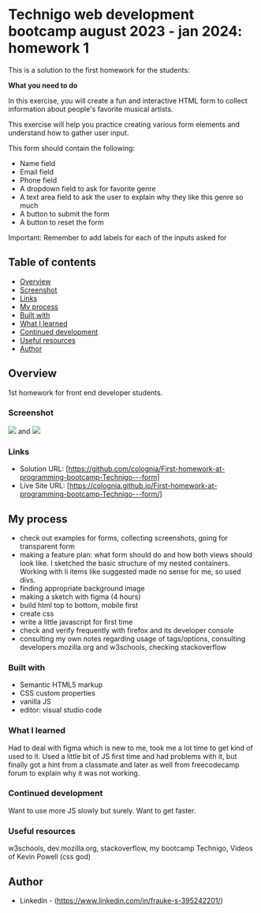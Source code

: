 # Technigo web development bootcamp august 2023 - jan 2024: homework 1

This is a solution to the first homework for the students:

**What you need to do**

<p>In this exercise, you will create a fun and interactive HTML form to collect information about people's favorite
        musical artists.</p>
    <p>This exercise will help you practice creating various form elements and understand how to gather user input.</p>
    <p>This form should contain the following:</p>
    <ul>
        <li>Name field</li>
        <li>Email field</li>
        <li>Phone field</li>
        <li>A dropdown field to ask for favorite genre</li>
        <li>A text area field to ask the user to explain why they like this genre so much</li>
        <li>A button to submit the form</li>
        <li>A button to reset the form</li>
    </ul>
    <p><span>Important:</span> Remember to add labels for each of the inputs asked for</p>

## Table of contents

  - [Overview](#overview)
  - [Screenshot](#screenshot)
  - [Links](#links)
  - [My process](#my-process)
  - [Built with](#built-with)
  - [What I learned](#what-i-learned)
  - [Continued development](#continued-development)
  - [Useful resources](#useful-resources)
  - [Author](#author)

## Overview

1st homework for front end developer students.

### Screenshot

![](./pics/screenshots/desktop.png) and ![](./pics/screenshots/mobile.png)

### Links

- Solution URL: [https://github.com/colognia/First-homework-at-programming-bootcamp-Technigo---form]
- Live Site URL: [https://colognia.github.io/First-homework-at-programming-bootcamp-Technigo---form/]

## My process
- check out examples for forms, collecting screenshots, going for transparent form
- making a feature plan: what form should do and how both views should look like. I sketched the basic structure of my nested containers. Working with li items like suggested made no sense for me, so used divs.
- finding appropriate background image 
- making a sketch with figma (4 hours)
- build html top to bottom, mobile first
- create css
- write a little javascript for first time
- check and verify frequently with firefox and its developer console
- consulting my own notes regarding usage of tags/options, consulting developers.mozilla.org and w3schools, checking stackoverflow

### Built with

- Semantic HTML5 markup
- CSS custom properties
- vanilla JS
- editor: visual studio code

### What I learned

Had to deal with figma which is new to me, took me a lot time to get kind of used to it.
Used a little bit of JS first time and had problems with it, but finally got a hint from a classmate and later as well from freecodecamp forum to explain why it was not working.

### Continued development

Want to use more JS slowly but surely. Want to get faster.

### Useful resources

w3schools, dev.mozilla.org, stackoverflow, my bootcamp Technigo, Videos of Kevin Powell (css god)

## Author

- Linkedin - (https://www.linkedin.com/in/frauke-s-395242201/)

